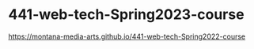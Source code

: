# 441-web-tech-Spring2023-course
 
 https://montana-media-arts.github.io/441-web-tech-Spring2022-course
